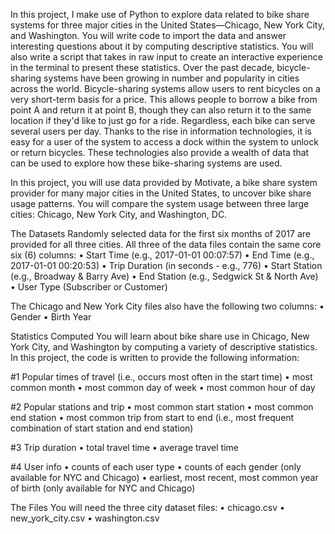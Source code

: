 In this project, I make use of Python to explore data related to bike share systems for three major cities in the United States—Chicago, New York City, and Washington. You will write code to import the data and answer interesting questions about it by computing descriptive statistics. You will also write a script that takes in raw input to create an interactive experience in the terminal to present these statistics.
Over the past decade, bicycle-sharing systems have been growing in number and popularity in cities across the world. Bicycle-sharing systems allow users to rent bicycles on a very short-term basis for a price. This allows people to borrow a bike from point A and return it at point B, though they can also return it to the same location if they'd like to just go for a ride. Regardless, each bike can serve several users per day.
Thanks to the rise in information technologies, it is easy for a user of the system to access a dock within the system to unlock or return bicycles. These technologies also provide a wealth of data that can be used to explore how these bike-sharing systems are used.

In this project, you will use data provided by Motivate, a bike share system provider for many major cities in the United States, to uncover bike share usage patterns. You will compare the system usage between three large cities: Chicago, New York City, and Washington, DC.

The Datasets
Randomly selected data for the first six months of 2017 are provided for all three cities. All three of the data files contain the same core six (6) columns:
• Start Time (e.g., 2017-01-01 00:07:57)
• End Time (e.g., 2017-01-01 00:20:53)
• Trip Duration (in seconds - e.g., 776)
• Start Station (e.g., Broadway & Barry Ave)
• End Station (e.g., Sedgwick St & North Ave)
• User Type (Subscriber or Customer)

The Chicago and New York City files also have the following two columns:
• Gender
• Birth Year

Statistics Computed
You will learn about bike share use in Chicago, New York City, and Washington by computing a variety of descriptive statistics. In this project, the code is written to provide the following information:

#1 Popular times of travel (i.e., occurs most often in the start time)
• most common month
• most common day of week
• most common hour of day

#2 Popular stations and trip
• most common start station
• most common end station
• most common trip from start to end (i.e., most frequent combination of start station and end station)

#3 Trip duration
• total travel time
• average travel time

#4 User info
• counts of each user type
• counts of each gender (only available for NYC and Chicago)
• earliest, most recent, most common year of birth (only available for NYC and Chicago)

The Files
You will need the three city dataset files:
• chicago.csv
• new_york_city.csv
• washington.csv